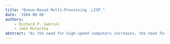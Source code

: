 ```yaml
---
title: "Queue-Based Multi-Processing _LISP_"
date: '1984-08-06'
authors: 
    - Richard P. Gabriel
    - John McCarthy
abstract: "As the need for high-speed computers increases, the need for multi-processors will be become more apparent. One of the major stumbling blocks to the development of useful multi-processors has been the lack of a good multi-processing language—one which is both powerful and understandable to programmers. Among the most compute-intensive programs are artificial intelligence (AI) programs, and researchers hope that the potential degree of parallelism in AI programs is higher than in many other applications. In this paper we propose multi-processing extensions to Lisp. Unlike other proposed multi-processing Lisps, this one provides only a few very powerful and intuitive primitives rather than a number of parallel variants of familiar constructs."
---
```


